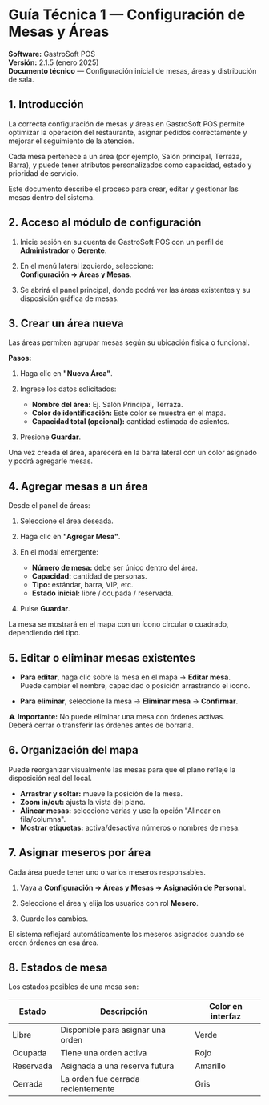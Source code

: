 # Guía Técnica 1 — Configuración de Mesas y Áreas

**Software:** GastroSoft POS  
**Versión:** 2.1.5 (enero 2025)  
**Documento técnico** — Configuración inicial de mesas, áreas y distribución de sala.

## 1. Introducción

La correcta configuración de mesas y áreas en GastroSoft POS permite optimizar la operación del restaurante, asignar pedidos correctamente y mejorar el seguimiento de la atención.

Cada mesa pertenece a un área (por ejemplo, Salón principal, Terraza, Barra), y puede tener atributos personalizados como capacidad, estado y prioridad de servicio.

Este documento describe el proceso para crear, editar y gestionar las mesas dentro del sistema.

## 2. Acceso al módulo de configuración

1. Inicie sesión en su cuenta de GastroSoft POS con un perfil de **Administrador** o **Gerente**.

2. En el menú lateral izquierdo, seleccione:  
   **Configuración → Áreas y Mesas**.

3. Se abrirá el panel principal, donde podrá ver las áreas existentes y su disposición gráfica de mesas.

## 3. Crear un área nueva

Las áreas permiten agrupar mesas según su ubicación física o funcional.

**Pasos:**

1. Haga clic en **"Nueva Área"**.

2. Ingrese los datos solicitados:
   - **Nombre del área:** Ej. Salón Principal, Terraza.
   - **Color de identificación:** Este color se muestra en el mapa.
   - **Capacidad total (opcional):** cantidad estimada de asientos.

3. Presione **Guardar**.

Una vez creada el área, aparecerá en la barra lateral con un color asignado y podrá agregarle mesas.

## 4. Agregar mesas a un área

Desde el panel de áreas:

1. Seleccione el área deseada.

2. Haga clic en **"Agregar Mesa"**.

3. En el modal emergente:
   - **Número de mesa:** debe ser único dentro del área.
   - **Capacidad:** cantidad de personas.
   - **Tipo:** estándar, barra, VIP, etc.
   - **Estado inicial:** libre / ocupada / reservada.

4. Pulse **Guardar**.

La mesa se mostrará en el mapa con un ícono circular o cuadrado, dependiendo del tipo.

## 5. Editar o eliminar mesas existentes

- **Para editar**, haga clic sobre la mesa en el mapa → **Editar mesa**.  
  Puede cambiar el nombre, capacidad o posición arrastrando el ícono.

- **Para eliminar**, seleccione la mesa → **Eliminar mesa** → **Confirmar**.

⚠️ **Importante:** No puede eliminar una mesa con órdenes activas.  
Deberá cerrar o transferir las órdenes antes de borrarla.

## 6. Organización del mapa

Puede reorganizar visualmente las mesas para que el plano refleje la disposición real del local.

- **Arrastrar y soltar:** mueve la posición de la mesa.
- **Zoom in/out:** ajusta la vista del plano.
- **Alinear mesas:** seleccione varias y use la opción "Alinear en fila/columna".
- **Mostrar etiquetas:** activa/desactiva números o nombres de mesa.

## 7. Asignar meseros por área

Cada área puede tener uno o varios meseros responsables.

1. Vaya a **Configuración → Áreas y Mesas → Asignación de Personal**.

2. Seleccione el área y elija los usuarios con rol **Mesero**.

3. Guarde los cambios.

El sistema reflejará automáticamente los meseros asignados cuando se creen órdenes en esa área.

## 8. Estados de mesa

Los estados posibles de una mesa son:

| Estado    | Descripción                      | Color en interfaz |
|-----------|----------------------------------|-------------------|
| Libre     | Disponible para asignar una orden| Verde             |
| Ocupada   | Tiene una orden activa           | Rojo              |
| Reservada | Asignada a una reserva futura    | Amarillo          |
| Cerrada   | La orden fue cerrada recientemente| Gris             |